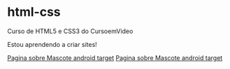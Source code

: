 # html-css
 Curso de HTML5 e CSS3 do CursoemVideo

 Estou aprendendo a criar sites!


 <a href="https://luanvictorfb.github.io/html-css/exercicios/desafio10/index.html" target= _blank> Pagina sobre Mascote android target<a>
 <a href="https://luanvictorfb.github.io/html-css/exercicios/desafio12/index.html" target= _blank> Pagina sobre Mascote android target<a>
